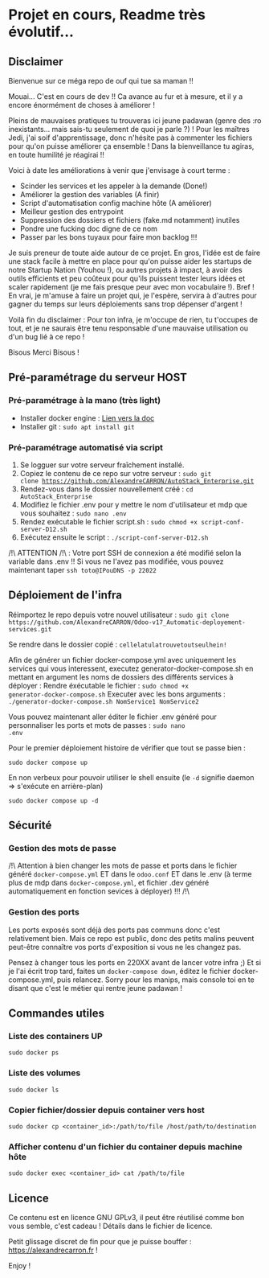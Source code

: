 # Projet en cours, Readme très évolutif...

## Disclaimer

Bienvenue sur ce méga repo de ouf qui tue sa maman !!

Mouai... C'est en cours de dev !! Ca avance au fur et à mesure, et il y a encore énormément de choses à améliorer !

Pleins de mauvaises pratiques tu trouveras ici jeune padawan (genre des :ro inexistants... mais sais-tu seulement de quoi je parle ?) ! Pour les maîtres Jedi, j'ai soif d'apprentissage, donc n'hésite pas à commenter les fichiers pour qu'on puisse améliorer ça ensemble ! Dans la bienveillance tu agiras, en toute humilité je réagirai !!

Voici à date les améliorations à venir que j'envisage à court terme : 
- Scinder les services et les appeler à la demande (Done!)
- Améliorer la gestion des variables (A finir)
- Script d'automatisation config machine hôte (A améliorer)
- Meilleur gestion des entrypoint
- Suppression des dossiers et fichiers (fake.md notamment) inutiles
- Pondre une fucking doc digne de ce nom
- Passer par les bons tuyaux pour faire mon backlog !!!

Je suis preneur de toute aide autour de ce projet. En gros, l'idée est de faire une stack facile à mettre en place pour qu'on puisse aider les startups de notre Startup Nation (Youhou !), ou autres projets à impact, à avoir des outils efficients et peu coûteux pour qu'ils puissent tester leurs idées et scaler rapidement (je me fais presque peur avec mon vocabulaire !). Bref ! En vrai, je m'amuse à faire un projet qui, je l'espère, servira à d'autres pour gagner du temps sur leurs déploiements sans trop dépenser d'argent !

Voilà fin du disclaimer : Pour ton infra, je m'occupe de rien, tu t'occupes de tout, et je ne saurais être tenu responsable d'une mauvaise utilisation ou d'un bug lié à ce repo !

Bisous Merci Bisous !

## Pré-paramétrage du serveur HOST

### Pré-paramétrage à la mano (très light)

- Installer docker engine : [Lien vers la doc](https://docs.docker.com/engine/install/)
- Installer git : `sudo apt install git`

### Pré-paramétrage automatisé via script

1. Se logguer sur votre serveur fraîchement installé.
2. Copiez le contenu de ce repo sur votre serveur : <code>sudo git clone https://github.com/AlexandreCARRON/AutoStack_Enterprise.git</code>
3. Rendez-vous dans le dossier nouvellement créé : <code>cd AutoStack_Enterprise</code>
4. Modifiez le fichier .env pour y mettre le nom d'utilisateur et mdp que vous souhaitez : <code>sudo nano .env</code>
5. Rendez exécutable le fichier script.sh : `sudo chmod +x script-conf-server-D12.sh`
6. Exécutez ensuite le script : `./script-conf-server-D12.sh`

  /!\ ATTENTION /!\ : Votre port SSH de connexion a été modifié selon la variable dans .env !! Si vous ne l'avez pas modifiée, vous pouvez maintenant taper <code>ssh toto@IPouDNS -p 22022</code>

## Déploiement de l'infra

Réimportez le repo depuis votre nouvel utilisateur : `sudo git clone https://github.com/AlexandreCARRON/Odoo-v17_Automatic-deployement-services.git`

Se rendre dans le dossier copié : `cellelatulatrouvetoutseulhein!`

Afin de générer un fichier docker-compose.yml avec uniquement les services qui vous interessent, executez generator-docker-compose.sh en mettant en argument les noms de dossiers des différents services à déployer : 
Rendre éxécutable le fichier : <code>sudo chmod +x generator-docker-compose.sh</code>
Executer avec les bons arguments : <code>./generator-docker-compose.sh NomService1 NomService2 </code>

Vous pouvez maintenant aller éditer le fichier .env généré pour personnaliser les ports et mots de passes : <code>sudo nano .env</code>

Pour le premier déploiement histoire de vérifier que tout se passe bien : 

`sudo docker compose up`

En non verbeux pour pouvoir utiliser le shell ensuite (le `-d` signifie daemon => s'exécute en arrière-plan)

`sudo docker compose up -d`

## Sécurité

### Gestion des mots de passe

/!\ Attention à bien changer les mots de passe et ports dans le fichier généré `docker-compose.yml` ET dans le `odoo.conf` ET dans le .env (à terme plus de mdp dans `docker-compose.yml`, et fichier .dev généré automatiquement en fonction sevices à déployer) !!! /!\

### Gestion des ports

Les ports exposés sont déjà des ports pas communs donc c'est relativement bien. 
Mais ce repo est public, donc des petits malins peuvent peut-être connaître vos ports d'exposition si vous ne les changez pas. 

Pensez à changer tous les ports en 220XX avant de lancer votre infra ;) Et si je l'ai écrit trop tard, faites un `docker-compose down`, éditez le fichier docker-compose.yml, puis relancez. Sorry pour les manips, mais console toi en te disant que c'est le métier qui rentre jeune padawan !

## Commandes utiles

### Liste des containers UP
`sudo docker ps`

### Liste des volumes
`sudo docker ls`

### Copier fichier/dossier depuis container vers host
`sudo docker cp <container_id>:/path/to/file /host/path/to/destination`

### Afficher contenu d'un fichier du container depuis machine hôte
`sudo docker exec <container_id> cat /path/to/file`

## Licence

Ce contenu est en licence GNU GPLv3, il peut être réutilisé comme bon vous semble, c'est cadeau ! Détails dans le fichier de licence.

Petit glissage discret de fin pour que je puisse bouffer :  https://alexandrecarron.fr ! 

Enjoy !
